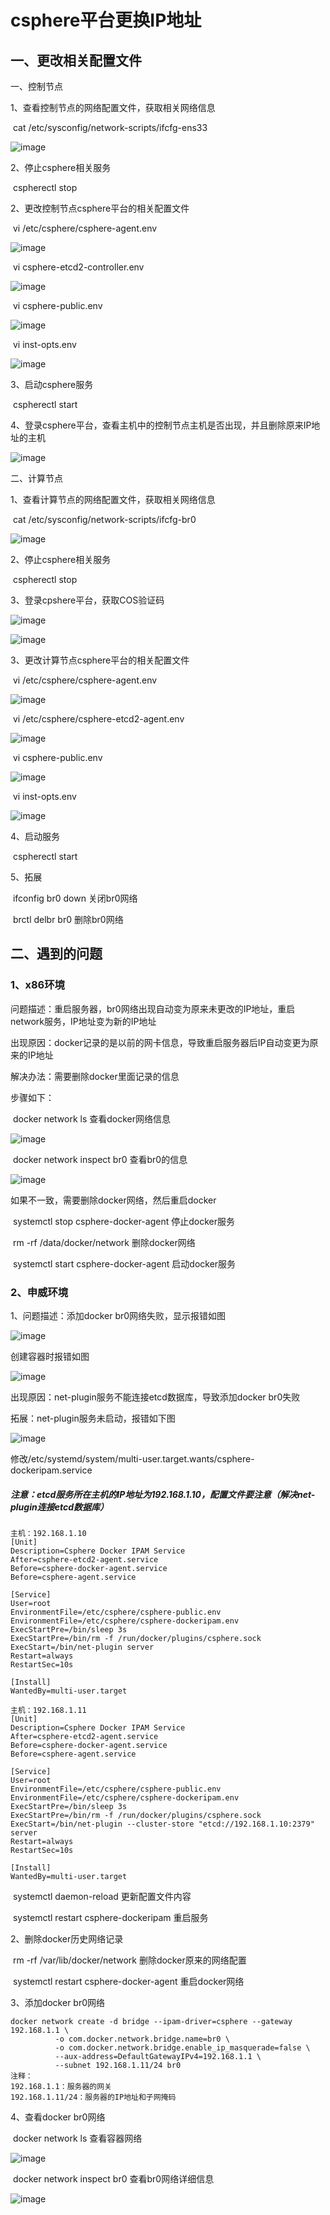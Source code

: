# csphere平台更换IP地址

## 一、更改相关配置文件

一、控制节点

1、查看控制节点的网络配置文件，获取相关网络信息

​				cat  /etc/sysconfig/network-scripts/ifcfg-ens33

![image](https://github.com/Lyz-github/work/blob/master/%E5%9B%BE%E7%89%87/cSphere%E6%9B%B4%E6%94%B9IP%E5%9C%B0%E5%9D%80/1.png)

2、停止csphere相关服务

​			cspherectl	 stop 

2、更改控制节点csphere平台的相关配置文件

​			vi 	/etc/csphere/csphere-agent.env

![image](https://github.com/Lyz-github/work/blob/master/%E5%9B%BE%E7%89%87/cSphere%E6%9B%B4%E6%94%B9IP%E5%9C%B0%E5%9D%80/2.png)

​			vi 	csphere-etcd2-controller.env

![image](https://github.com/Lyz-github/work/blob/master/%E5%9B%BE%E7%89%87/cSphere%E6%9B%B4%E6%94%B9IP%E5%9C%B0%E5%9D%80/3.png)

​			vi 	csphere-public.env

![image](https://github.com/Lyz-github/work/blob/master/%E5%9B%BE%E7%89%87/cSphere%E6%9B%B4%E6%94%B9IP%E5%9C%B0%E5%9D%80/4.png)

​			vi 	inst-opts.env

![image](https://github.com/Lyz-github/work/blob/master/%E5%9B%BE%E7%89%87/cSphere%E6%9B%B4%E6%94%B9IP%E5%9C%B0%E5%9D%80/5.png)

3、启动csphere服务

​			cspherectl 	start

4、登录csphere平台，查看主机中的控制节点主机是否出现，并且删除原来IP地址的主机

![image](https://github.com/Lyz-github/work/blob/master/%E5%9B%BE%E7%89%87/cSphere%E6%9B%B4%E6%94%B9IP%E5%9C%B0%E5%9D%80/6.png)

二、计算节点

1、查看计算节点的网络配置文件，获取相关网络信息

​				cat   /etc/sysconfig/network-scripts/ifcfg-br0

![image](https://github.com/Lyz-github/work/blob/master/%E5%9B%BE%E7%89%87/cSphere%E6%9B%B4%E6%94%B9IP%E5%9C%B0%E5%9D%80/7.png)

2、停止csphere相关服务

​				cspherectl     stop

3、登录cpshere平台，获取COS验证码

![image](https://github.com/Lyz-github/work/blob/master/%E5%9B%BE%E7%89%87/cSphere%E6%9B%B4%E6%94%B9IP%E5%9C%B0%E5%9D%80/8.png)

![image](https://github.com/Lyz-github/work/blob/master/%E5%9B%BE%E7%89%87/cSphere%E6%9B%B4%E6%94%B9IP%E5%9C%B0%E5%9D%80/9.png)

3、更改计算节点csphere平台的相关配置文件

​			vi   /etc/csphere/csphere-agent.env

![image](https://github.com/Lyz-github/work/blob/master/%E5%9B%BE%E7%89%87/cSphere%E6%9B%B4%E6%94%B9IP%E5%9C%B0%E5%9D%80/10.png)

​			vi   /etc/csphere/csphere-etcd2-agent.env

![image](https://github.com/Lyz-github/work/blob/master/%E5%9B%BE%E7%89%87/cSphere%E6%9B%B4%E6%94%B9IP%E5%9C%B0%E5%9D%80/11.png)

​			vi csphere-public.env

![image](https://github.com/Lyz-github/work/blob/master/%E5%9B%BE%E7%89%87/cSphere%E6%9B%B4%E6%94%B9IP%E5%9C%B0%E5%9D%80/12.png)

​			vi 	inst-opts.env

![image](https://github.com/Lyz-github/work/blob/master/%E5%9B%BE%E7%89%87/cSphere%E6%9B%B4%E6%94%B9IP%E5%9C%B0%E5%9D%80/13.png)

4、启动服务

​			cspherectl    start 

5、拓展

​			ifconfig   br0  down			关闭br0网络

​			brctl   delbr  br0				  删除br0网络

## 二、遇到的问题

### 1、x86环境

问题描述：重启服务器，br0网络出现自动变为原来未更改的IP地址，重启network服务，IP地址变为新的IP地址

出现原因：docker记录的是以前的网卡信息，导致重启服务器后IP自动变更为原来的IP地址

解决办法：需要删除docker里面记录的信息

步骤如下：			

​			docker network ls			   查看docker网络信息

![image](https://github.com/Lyz-github/work/blob/master/%E5%9B%BE%E7%89%87/cSphere%E6%9B%B4%E6%94%B9IP%E5%9C%B0%E5%9D%80/14.png)

​			docker   network  inspect  br0				查看br0的信息

![image](https://github.com/Lyz-github/work/blob/master/%E5%9B%BE%E7%89%87/cSphere%E6%9B%B4%E6%94%B9IP%E5%9C%B0%E5%9D%80/15.png)

如果不一致，需要删除docker网络，然后重启docker

​			systemctl   stop   csphere-docker-agent				停止docker服务

​			rm -rf /data/docker/network					删除docker网络

​			systemctl   start  csphere-docker-agent				启动docker服务

### 2、申威环境

1、问题描述：添加docker  br0网络失败，显示报错如图

![image](https://github.com/Lyz-github/work/blob/master/%E5%9B%BE%E7%89%87/cSphere%E6%9B%B4%E6%94%B9IP%E5%9C%B0%E5%9D%80/17.png)

创建容器时报错如图

![image](https://github.com/Lyz-github/work/blob/master/%E5%9B%BE%E7%89%87/cSphere%E6%9B%B4%E6%94%B9IP%E5%9C%B0%E5%9D%80/19.png)

出现原因：net-plugin服务不能连接etcd数据库，导致添加docker  br0失败

拓展：net-plugin服务未启动，报错如下图

![image](https://github.com/Lyz-github/work/blob/master/%E5%9B%BE%E7%89%87/cSphere%E6%9B%B4%E6%94%B9IP%E5%9C%B0%E5%9D%80/18.png)

修改/etc/systemd/system/multi-user.target.wants/csphere-dockeripam.service

#####  注意：etcd服务所在主机的IP地址为192.168.1.10，配置文件要注意（解决net-plugin连接etcd数据库）

	主机：192.168.1.10
	[Unit]
	Description=Csphere Docker IPAM Service
	After=csphere-etcd2-agent.service
	Before=csphere-docker-agent.service
	Before=csphere-agent.service
	
	[Service]
	User=root
	EnvironmentFile=/etc/csphere/csphere-public.env
	EnvironmentFile=/etc/csphere/csphere-dockeripam.env
	ExecStartPre=/bin/sleep 3s
	ExecStartPre=/bin/rm -f /run/docker/plugins/csphere.sock
	ExecStart=/bin/net-plugin server
	Restart=always
	RestartSec=10s
	
	[Install]
	WantedBy=multi-user.target
	
	主机：192.168.1.11
	[Unit]
	Description=Csphere Docker IPAM Service
	After=csphere-etcd2-agent.service
	Before=csphere-docker-agent.service
	Before=csphere-agent.service
	
	[Service]
	User=root
	EnvironmentFile=/etc/csphere/csphere-public.env
	EnvironmentFile=/etc/csphere/csphere-dockeripam.env
	ExecStartPre=/bin/sleep 3s
	ExecStartPre=/bin/rm -f /run/docker/plugins/csphere.sock
	ExecStart=/bin/net-plugin --cluster-store "etcd://192.168.1.10:2379" server
	Restart=always
	RestartSec=10s
	
	[Install]
	WantedBy=multi-user.target
​			systemctl    daemon-reload    				更新配置文件内容

​			systemctl    restart    csphere-dockeripam					重启服务

2、删除docker历史网络记录

​			rm   -rf   /var/lib/docker/network						删除docker原来的网络配置

​			systemctl    restart     csphere-docker-agent     重启docker网络

3、添加docker   br0网络

	docker network create -d bridge --ipam-driver=csphere --gateway 192.168.1.1 \
	          -o com.docker.network.bridge.name=br0 \
	          -o com.docker.network.bridge.enable_ip_masquerade=false \
	          --aux-address=DefaultGatewayIPv4=192.168.1.1 \
	          --subnet 192.168.1.11/24 br0
	注释：
	192.168.1.1：服务器的网关
	192.168.1.11/24：服务器的IP地址和子网掩码
4、查看docker   br0网络

​			docker    network    ls					查看容器网络

![image](https://github.com/Lyz-github/work/blob/master/%E5%9B%BE%E7%89%87/cSphere%E6%9B%B4%E6%94%B9IP%E5%9C%B0%E5%9D%80/15.png)

​			docker    network    inspect    br0 				查看br0网络详细信息

![image](https://github.com/Lyz-github/work/blob/master/%E5%9B%BE%E7%89%87/cSphere%E6%9B%B4%E6%94%B9IP%E5%9C%B0%E5%9D%80/16.png)

